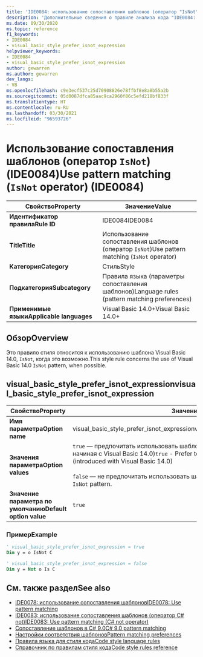 ```yaml
---
title: 'IDE0084: использование сопоставления шаблонов (оператор "IsNot")'
description: 'Дополнительные сведения о правиле анализа кода "IDE0084: использование сопоставления шаблонов (оператор "IsNot")"'
ms.date: 09/30/2020
ms.topic: reference
f1_keywords:
- IDE0084
- visual_basic_style_prefer_isnot_expression
helpviewer_keywords:
- IDE0084
- visual_basic_style_prefer_isnot_expression
author: gewarren
ms.author: gewarren
dev_langs:
- VB
ms.openlocfilehash: c9e3ecf537c25d70908826e78ffbf8e8a8b55a2b
ms.sourcegitcommit: 05d0087dfca85aac9ca2960f86c5efd218bf833f
ms.translationtype: HT
ms.contentlocale: ru-RU
ms.lasthandoff: 03/30/2021
ms.locfileid: "96593726"
---
```

# <a name="use-pattern-matching-isnot-operator-ide0084"></a><span data-ttu-id="e8375-103">Использование сопоставления шаблонов (оператор `IsNot`) (IDE0084)</span><span class="sxs-lookup"><span data-stu-id="e8375-103">Use pattern matching (`IsNot` operator) (IDE0084)</span></span>

|<span data-ttu-id="e8375-104">Свойство</span><span class="sxs-lookup"><span data-stu-id="e8375-104">Property</span></span>|<span data-ttu-id="e8375-105">Значение</span><span class="sxs-lookup"><span data-stu-id="e8375-105">Value</span></span>|
|-|-|
| <span data-ttu-id="e8375-106">**Идентификатор правила**</span><span class="sxs-lookup"><span data-stu-id="e8375-106">**Rule ID**</span></span> | <span data-ttu-id="e8375-107">IDE0084</span><span class="sxs-lookup"><span data-stu-id="e8375-107">IDE0084</span></span> |
| <span data-ttu-id="e8375-108">**Title**</span><span class="sxs-lookup"><span data-stu-id="e8375-108">**Title**</span></span> | <span data-ttu-id="e8375-109">Использование сопоставления шаблонов (оператор `IsNot`)</span><span class="sxs-lookup"><span data-stu-id="e8375-109">Use pattern matching (`IsNot` operator)</span></span> |
| <span data-ttu-id="e8375-110">**Категория**</span><span class="sxs-lookup"><span data-stu-id="e8375-110">**Category**</span></span> | <span data-ttu-id="e8375-111">Стиль</span><span class="sxs-lookup"><span data-stu-id="e8375-111">Style</span></span> |
| <span data-ttu-id="e8375-112">**Подкатегория**</span><span class="sxs-lookup"><span data-stu-id="e8375-112">**Subcategory**</span></span> | <span data-ttu-id="e8375-113">Правила языка (параметры сопоставления шаблонов)</span><span class="sxs-lookup"><span data-stu-id="e8375-113">Language rules (pattern matching preferences)</span></span> |
| <span data-ttu-id="e8375-114">**Применимые языки**</span><span class="sxs-lookup"><span data-stu-id="e8375-114">**Applicable languages**</span></span> | <span data-ttu-id="e8375-115">Visual Basic 14.0+</span><span class="sxs-lookup"><span data-stu-id="e8375-115">Visual Basic 14.0+</span></span> |

## <a name="overview"></a><span data-ttu-id="e8375-116">Обзор</span><span class="sxs-lookup"><span data-stu-id="e8375-116">Overview</span></span>

<span data-ttu-id="e8375-117">Это правило стиля относится к использованию шаблона Visual Basic 14.0, `IsNot`, когда это возможно.</span><span class="sxs-lookup"><span data-stu-id="e8375-117">This style rule concerns the use of Visual Basic 14.0 `IsNot` pattern, when possible.</span></span>

## <a name="visual_basic_style_prefer_isnot_expression"></a><span data-ttu-id="e8375-118">visual_basic_style_prefer_isnot_expression</span><span class="sxs-lookup"><span data-stu-id="e8375-118">visual_basic_style_prefer_isnot_expression</span></span>

|<span data-ttu-id="e8375-119">Свойство</span><span class="sxs-lookup"><span data-stu-id="e8375-119">Property</span></span>|<span data-ttu-id="e8375-120">Значение</span><span class="sxs-lookup"><span data-stu-id="e8375-120">Value</span></span>|
|-|-|
| <span data-ttu-id="e8375-121">**Имя параметра**</span><span class="sxs-lookup"><span data-stu-id="e8375-121">**Option name**</span></span> | <span data-ttu-id="e8375-122">visual_basic_style_prefer_isnot_expression</span><span class="sxs-lookup"><span data-stu-id="e8375-122">visual_basic_style_prefer_isnot_expression</span></span> |
| <span data-ttu-id="e8375-123">**Значения параметра**</span><span class="sxs-lookup"><span data-stu-id="e8375-123">**Option values**</span></span> | <span data-ttu-id="e8375-124">`true` — предпочитать использовать шаблон `IsNot`, когда это возможно (введено начиная с Visual Basic 14.0)</span><span class="sxs-lookup"><span data-stu-id="e8375-124">`true` - Prefer to use `IsNot` pattern, when possible (introduced with Visual Basic 14.0)</span></span><br /><br /><span data-ttu-id="e8375-125">`false` — не предпочитать использовать шаблон `IsNot`.</span><span class="sxs-lookup"><span data-stu-id="e8375-125">`false` - Do not prefer to use `IsNot` pattern.</span></span> |
| <span data-ttu-id="e8375-126">**Значение параметра по умолчанию**</span><span class="sxs-lookup"><span data-stu-id="e8375-126">**Default option value**</span></span> | `true` |

### <a name="example"></a><span data-ttu-id="e8375-127">Пример</span><span class="sxs-lookup"><span data-stu-id="e8375-127">Example</span></span>

```vb
' visual_basic_style_prefer_isnot_expression = true
Dim y = o IsNot C

' visual_basic_style_prefer_isnot_expression = false
Dim y = Not o Is C
```

## <a name="see-also"></a><span data-ttu-id="e8375-128">См. также раздел</span><span class="sxs-lookup"><span data-stu-id="e8375-128">See also</span></span>

- [<span data-ttu-id="e8375-129">IDE0078: использование сопоставления шаблонов</span><span class="sxs-lookup"><span data-stu-id="e8375-129">IDE0078: Use pattern matching</span></span>](ide0078.md)
- [<span data-ttu-id="e8375-130">IDE0083: использование сопоставления шаблонов (оператор C# not)</span><span class="sxs-lookup"><span data-stu-id="e8375-130">IDE0083: Use pattern matching (C# not operator)</span></span>](ide0083.md)
- [<span data-ttu-id="e8375-131">Сопоставление шаблонов в C# 9.0</span><span class="sxs-lookup"><span data-stu-id="e8375-131">C# 9.0 pattern matching</span></span>](../../../csharp/whats-new/csharp-9.md#pattern-matching-enhancements)
- [<span data-ttu-id="e8375-132">Настройки соответствия шаблонов</span><span class="sxs-lookup"><span data-stu-id="e8375-132">Pattern matching preferences</span></span>](pattern-matching-preferences.md)
- [<span data-ttu-id="e8375-133">Правила языка для стиля кода</span><span class="sxs-lookup"><span data-stu-id="e8375-133">Code style language rules</span></span>](language-rules.md)
- [<span data-ttu-id="e8375-134">Справочник по правилам стиля кода</span><span class="sxs-lookup"><span data-stu-id="e8375-134">Code style rules reference</span></span>](index.md)
